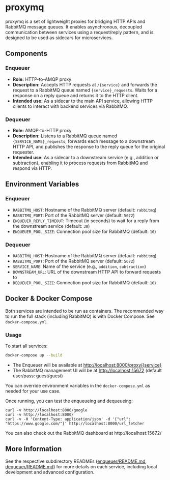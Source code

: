 # proxymq

proxymq is a set of lightweight proxies for bridging HTTP APIs and RabbitMQ message queues. It enables asynchronous, decoupled communication between services using a request/reply pattern, and is designed to be used as sidecars for microservices.

## Components

### Enqueuer
- **Role:** HTTP-to-AMQP proxy
- **Description:** Accepts HTTP requests at `/{service}` and forwards the request to a RabbitMQ queue named `{service}_requests`. Waits for a response on a reply queue and returns it to the HTTP client.
- **Intended use:** As a sidecar to the main API service, allowing HTTP clients to interact with backend services via RabbitMQ.

### Dequeuer
- **Role:** AMQP-to-HTTP proxy
- **Description:** Listens to a RabbitMQ queue named `{SERVICE_NAME}_requests`, forwards each message to a downstream HTTP API, and publishes the response to the reply queue for the original requester.
- **Intended use:** As a sidecar to a downstream service (e.g., addition or subtraction), enabling it to process requests from RabbitMQ and respond via HTTP.

## Environment Variables

### Enqueuer
- `RABBITMQ_HOST`: Hostname of the RabbitMQ server (default: `rabbitmq`)
- `RABBITMQ_PORT`: Port of the RabbitMQ server (default: `5672`)
- `ENQUEUER_REPLY_TIMEOUT`: Timeout (in seconds) to wait for a reply from the downstream service (default: `30`)
- `ENQUEUER_POOL_SIZE`: Connection pool size for RabbitMQ (default: `10`)

### Dequeuer
- `RABBITMQ_HOST`: Hostname of the RabbitMQ server (default: `rabbitmq`)
- `RABBITMQ_PORT`: Port of the RabbitMQ server (default: `5672`)
- `SERVICE_NAME`: Name of the service (e.g., `addition`, `subtraction`)
- `DOWNSTREAM_URL`: URL of the downstream HTTP API to forward requests to
- `DEQUEUER_POOL_SIZE`: Connection pool size for RabbitMQ (default: `10`)

## Docker & Docker Compose

Both services are intended to be run as containers. The recommended way to run the full stack (including RabbitMQ) is with Docker Compose.
See `docker-compose.yml`.

### Usage

To start all services:
```bash
docker-compose up --build
```

- The Enqueuer will be available at [http://localhost:8000/proxy/{service}](http://localhost:8000/proxy/{service})
- The RabbitMQ management UI will be at [http://localhost:15672](http://localhost:15672) (default user/pass: guest/guest)

You can override environment variables in the `docker-compose.yml` as needed for your use case.

Once running, you can test the enqueueing and dequeueing:

```
curl -v http://localhost:8000/google
curl -v http://localhost:8000/
curl -v -H 'Content-Type: application/json' -d '{"url": "https://www.google.com/"}' http://localhost:8000/url_fetcher
```

You can also check out the RabbitMQ dashboard at http://localhost:15672/

## More Information

See the respective subdirectory READMEs ([enqueuer/README.md](enqueuer/README.md), [dequeuer/README.md](dequeuer/README.md)) for more details on each service, including local development and advanced configuration.
